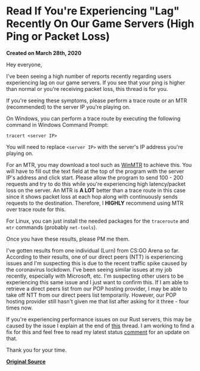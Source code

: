 # Read If You're Experiencing "Lag" Recently On Our Game Servers (High Ping or Packet Loss)
**Created on March 28th, 2020**

Hey everyone,

I've been seeing a high number of reports recently regarding users experiencing lag on our game servers. If you see that your ping is higher than normal or you're receiving packet loss, this thread is for you.

If you're seeing these symptoms, please perform a trace route or an MTR (recommended) to the server IP you're playing on.

On Windows, you can perform a trace route by executing the following command in Windows Command Prompt:

```
tracert <server IP>
```

You will need to replace `<server IP>` with the server's IP address you're playing on.

For an MTR, you may download a tool such as [WinMTR](https://sourceforge.net/projects/winmtr/) to achieve this. You will have to fill out the text field at the top of the program with the server IP's address and click start. Please allow the program to send 100 - 200 requests and try to do this while you're experiencing high latency/packet loss on the server. An MTR is **A LOT** better than a trace route in this case since it shows packet loss at each hop along with continuously sends requests to the destination. Therefore, I **HIGHLY** recommend using MTR over trace route for this.

For Linux, you can just install the needed packages for the `traceroute` and `mtr` commands (probably `net-tools`).

Once you have these results, please PM me them.

I've gotten results from one individual (Lurn) from CS:GO Arena so far. According to their results, one of our direct peers (NTT) is experiencing issues and I'm suspecting this is due to the recent traffic spike caused by the coronavirus lockdown. I've been seeing similar issues at my job recently, especially with Microsoft, etc. I'm suspecting other users to be experiencing this same issue and I just want to confirm this. If I am able to retrieve a direct peers list from our POP hosting provider, I may be able to take off NTT from our direct peers list temporarily. However, our POP hosting provider still hasn't given me that list after asking for it three - four times now.

If you're experiencing performance issues on our Rust servers, this may be caused by the issue I explain at the end of [this](https://gflclan.com/forums/topic/53600-tech-update-new-web-machine-what-im-working-on-and-more-3-16-20/) thread. I am working to find a fix for this and feel free to read my latest status [comment](https://gflclan.com/profile/1-roy/?status=11502&type=status) for an update on that.

Thank you for your time.

**[Original Source](https://gflclan.com/forums/topic/64374-two-network-incidents-from-october-12th/?tab=comments#comment-310847)**